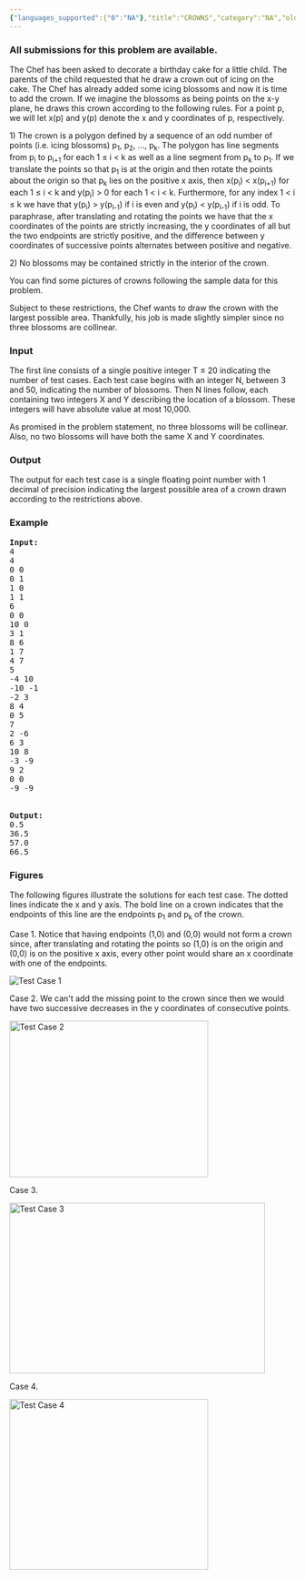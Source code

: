 ```yaml
---
{"languages_supported":{"0":"NA"},"title":"CROWNS","category":"NA","old_version":true,"problem_code":"CROWNS","tags":{"0":"NA"},"layout":"problem"}
---
```


<h3> All submissions for this problem are available. </h3><p>
The Chef has been asked to decorate a birthday cake for a little child. The parents of the child requested that he draw a crown out of icing on the cake. The Chef has already added some icing blossoms and now it is time to add the crown. If we imagine the blossoms as being points on the x-y plane, he draws this crown according to the following rules. For a point p, we will let x(p) and y(p) denote the x and y coordinates of p, respectively.

</p><p>
1) The crown is a polygon defined by a sequence of an odd number of points (i.e. icing blossoms) p<sub>1</sub>, p<sub>2</sub>, ..., p<sub>k</sub>. The polygon has line segments from p<sub>i</sub> to p<sub>i+1</sub> for each 1 ≤ i &lt; k as well as a line segment from p<sub>k</sub> to p<sub>1</sub>. If we translate the points so that p<sub>1</sub> is at the origin and then rotate the points about the origin so that p<sub>k</sub> lies on the positive x axis, then x(p<sub>i</sub>) &lt; x(p<sub>i+1</sub>) for each 1 ≤ i &lt; k and y(p<sub>i</sub>) &gt; 0 for each 1 &lt; i &lt; k.
Furthermore, for any index 1 &lt; i ≤ k we have that y(p<sub>i</sub>) &gt; y(p<sub>i-1</sub>) if i is even and y(p<sub>i</sub>) &lt; y(p<sub>i-1</sub>) if i is odd. To paraphrase, after translating and rotating the points we have that the x coordinates of the points are strictly increasing, the y coordinates of all but the two endpoints are strictly positive, and the difference between y coordinates of successive points alternates between positive and negative.

</p><p>
2)
No blossoms may be contained strictly in the interior of the crown.

</p><p>
You can find some pictures of crowns following the sample data for this problem.

</p><p>
Subject to these restrictions, the Chef wants to draw the crown with the largest possible area. Thankfully, his job is made slightly simpler since no three blossoms are collinear.

<h3>Input</h3>
</p><p>
The first line consists of a single positive integer T ≤ 20 indicating the number of test cases. Each test case begins with an integer N, between 3 and 50, indicating the number of blossoms. Then N lines follow, each containing two integers X and Y describing the location of a blossom. These integers will have absolute value at most 10,000.

</p><p>
As promised in the problem statement, no three blossoms will be collinear. Also, no two blossoms will have both the same X and Y coordinates.

<h3>Output</h3>
</p><p>
The output for each test case is a single floating point number with 1 decimal of precision indicating the largest possible area of a crown drawn according to the restrictions above.

<h3>Example</h3>

<pre>
<b>Input:</b>
4
4
0 0
0 1
1 0
1 1
6
0 0
10 0
3 1
8 6
1 7
4 7
5
-4 10
-10 -1
-2 3
8 4
0 5
7
2 -6
6 3
10 8
-3 -9
9 2
0 0
-9 -9


<b>Output:</b>
0.5
36.5
57.0
66.5
</pre>

<h3>Figures</h3>
</p><p>
The following figures illustrate the solutions for each test case. The dotted lines indicate the x and y axis. The bold line on a crown indicates that the endpoints of this line are the endpoints p<sub>1</sub> and p<sub>k</sub> of the crown.
</p><p>
Case 1. Notice that having endpoints (1,0) and (0,0) would not form a crown since, after translating and rotating the points so (1,0) is on the origin and (0,0) is on the positive x axis, every other point would share an x coordinate with one of the endpoints.
</p><p>
<img src="http://www.codechef.com/download/case1.png" alt="Test Case 1" />
</p><p>
Case 2. We can't add the missing point to the crown since then we would have two successive decreases in the y coordinates of consecutive points.
</p><p>
<img src="http://www.codechef.com/download/case2.png" alt="Test Case 2" width="350" height="275" />
</p><p>
Case 3.
</p><p>
<img src="http://www.codechef.com/download/case3.png" alt="Test Case 3" width="450" height="300" />
</p><p>
Case 4.
</p><p>
<img src="http://www.codechef.com/download/case4.png" alt="Test Case 4" width="350" height="300" /></p>    
